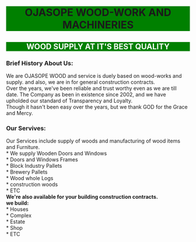<!DOCTYPE html>
<html lang="en">
<head>
    <meta charset="UTF-8">
    <meta http-equiv="X-UA-Compatible" content="IE=edge">
    <meta name="viewport" content="width=device-width, initial-scale=1.0">
    <title>OJASOPE WOOD</title>
</head>
<body>
    <h1 style = "background-color: green; text-align: center; background-size: 2ch; font-display: Elephant;">OJASOPE WOOD-WORK AND MACHINERIES</h1>
    <h2 style = "background-color: green; text-align: center; background-size: 2ch; font-display: aerial; color: white;">WOOD SUPPLY AT IT'S BEST QUALITY</h2>
    <h3>Brief History About Us:</h3>
    We are OJASOPE WOOD and service is duely based on wood-works and supply. and also, we are in for general construction contracts. <br>
Over the years, we've been reliable and trust worthy even as we are till date. The Company as been in existence since 2002, and we have upholded our standard of Transparency and Loyalty. <br>
Though it hasn't been easy over the years, but we thank GOD for the Grace and Mercy. <br>
<h3>Our Servives:</h3>
Our Services include supply of woods and manufacturing of wood items and Furniture. <br>
    * We supply Wooden Doors and Windows <br>
    * Doors and Windows Frames <br>
    * Block Industry Pallets <br>
    * Brewery Pallets <br>
    * Wood whole Logs <br>
    * construction woods <br>
    * ETC 
    <br>
<b>We're also available for your building construction contracts.</b> <br>
<b>we build:</b> <br>
* Houses <br>
* Complex <br>
* Estate <br>
* Shop <br>
* ETC <br>

</body>
</html>
